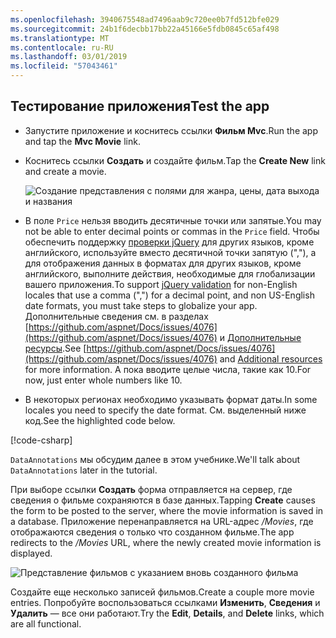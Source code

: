 ```yaml
---
ms.openlocfilehash: 3940675548ad7496aab9c720ee0b7fd512bfe029
ms.sourcegitcommit: 24b1f6decbb17bb22a45166e5fdb0845c65af498
ms.translationtype: MT
ms.contentlocale: ru-RU
ms.lasthandoff: 03/01/2019
ms.locfileid: "57043461"
---
```


## <a name="test-the-app"></a><span data-ttu-id="f9490-101">Тестирование приложения</span><span class="sxs-lookup"><span data-stu-id="f9490-101">Test the app</span></span>

* <span data-ttu-id="f9490-102">Запустите приложение и коснитесь ссылки **Фильм Mvc**.</span><span class="sxs-lookup"><span data-stu-id="f9490-102">Run the app and tap the **Mvc Movie** link.</span></span>
* <span data-ttu-id="f9490-103">Коснитесь ссылки **Создать** и создайте фильм.</span><span class="sxs-lookup"><span data-stu-id="f9490-103">Tap the **Create New** link and create a movie.</span></span>

  ![Создание представления с полями для жанра, цены, дата выхода и названия](~/tutorials/first-mvc-app/adding-model/_static/movies.png)

* <span data-ttu-id="f9490-105">В поле `Price` нельзя вводить десятичные точки или запятые.</span><span class="sxs-lookup"><span data-stu-id="f9490-105">You may not be able to enter decimal points or commas in the `Price` field.</span></span> <span data-ttu-id="f9490-106">Чтобы обеспечить поддержку [проверки jQuery](https://jqueryvalidation.org/) для других языков, кроме английского, используйте вместо десятичной точки запятую (","), а для отображения данных в форматах для других языков, кроме английского, выполните действия, необходимые для глобализации вашего приложения.</span><span class="sxs-lookup"><span data-stu-id="f9490-106">To support [jQuery validation](https://jqueryvalidation.org/) for non-English locales that use a comma (",") for a decimal point, and non US-English date formats, you must take steps to globalize your app.</span></span> <span data-ttu-id="f9490-107">Дополнительные сведения см. в разделах [https://github.com/aspnet/Docs/issues/4076](https://github.com/aspnet/Docs/issues/4076) и [Дополнительные ресурсы](#additional-resources).</span><span class="sxs-lookup"><span data-stu-id="f9490-107">See [https://github.com/aspnet/Docs/issues/4076](https://github.com/aspnet/Docs/issues/4076) and [Additional resources](#additional-resources) for more information.</span></span> <span data-ttu-id="f9490-108">А пока вводите целые числа, такие как 10.</span><span class="sxs-lookup"><span data-stu-id="f9490-108">For now, just enter whole numbers like 10.</span></span>

<a name="displayformatdatelocal"></a>

* <span data-ttu-id="f9490-109">В некоторых регионах необходимо указывать формат даты.</span><span class="sxs-lookup"><span data-stu-id="f9490-109">In some locales you need to specify the date format.</span></span> <span data-ttu-id="f9490-110">См. выделенный ниже код.</span><span class="sxs-lookup"><span data-stu-id="f9490-110">See the highlighted code below.</span></span>

[!code-csharp[](~/tutorials/first-mvc-app/start-mvc/sample/MvcMovie/Models/MovieDateFormat.cs?name=snippet_1&highlight=2,10)]

<span data-ttu-id="f9490-111">`DataAnnotations` мы обсудим далее в этом учебнике.</span><span class="sxs-lookup"><span data-stu-id="f9490-111">We'll talk about `DataAnnotations` later in the tutorial.</span></span>

<span data-ttu-id="f9490-112">При выборе ссылки **Создать** форма отправляется на сервер, где сведения о фильме сохраняются в базе данных.</span><span class="sxs-lookup"><span data-stu-id="f9490-112">Tapping **Create** causes the form to be posted to the server, where the movie information is saved in a database.</span></span> <span data-ttu-id="f9490-113">Приложение перенаправляется на URL-адрес */Movies*, где отображаются сведения о только что созданном фильме.</span><span class="sxs-lookup"><span data-stu-id="f9490-113">The app redirects to the */Movies* URL, where the newly created movie information is displayed.</span></span>

![Представление фильмов с указанием вновь созданного фильма](~/tutorials/first-mvc-app/adding-model/_static/h.png)

<span data-ttu-id="f9490-115">Создайте еще несколько записей фильмов.</span><span class="sxs-lookup"><span data-stu-id="f9490-115">Create a couple more movie entries.</span></span> <span data-ttu-id="f9490-116">Попробуйте воспользоваться ссылками **Изменить**, **Сведения** и **Удалить** — все они работают.</span><span class="sxs-lookup"><span data-stu-id="f9490-116">Try the **Edit**, **Details**, and **Delete** links, which are all functional.</span></span>
